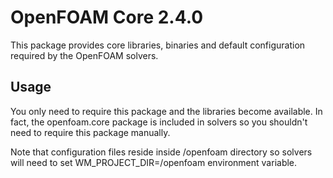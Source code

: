 # OpenFOAM Core 2.4.0
This package provides core libraries, binaries and default configuration required
by the OpenFOAM solvers.

## Usage
You only need to require this package and the libraries become available.
In fact, the openfoam.core package is included in solvers so you shouldn't
need to require this package manually.

Note that configuration files reside inside /openfoam directory so solvers will need
to set WM_PROJECT_DIR=/openfoam environment variable.
